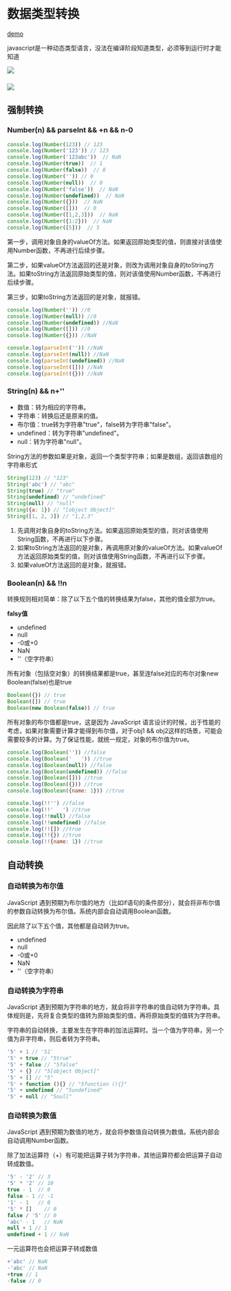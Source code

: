 # 数据类型转换

[demo](conversion.js)

javascript是一种动态类型语言，没法在编译阶段知道类型，必须等到运行时才能知道 



![](https://niliv-technology-1252830662.cos.ap-chengdu.myqcloud.com/javascript/Snipaste_2019-04-26_10-38-38.png)



 ### ![](https://niliv-technology-1252830662.cos.ap-chengdu.myqcloud.com/javascript/Snipaste_2019-04-26_10-42-45.png)



## 强制转换

### Number(n) && parseInt && +n && n-0

```javascript
console.log(Number(123)) // 123
console.log(Number('123')) // 123
console.log(Number('123abc'))  // NaN
console.log(Number(true))  // 1
console.log(Number(false))  // 0
console.log(Number('')) // 0
console.log(Number(null))  // 0
console.log(Number('false'))  // NaN
console.log(Number(undefined))  // NaN
console.log(Number({}))  // NaN
console.log(Number([]))  // 0
console.log(Number([1,2,3]))  // NaN
console.log(Number({1:2}))  // NaN
console.log(Number([5]))  // 5
```

第一步，调用对象自身的valueOf方法。如果返回原始类型的值，则直接对该值使用Number函数，不再进行后续步骤。

第二步，如果valueOf方法返回的还是对象，则改为调用对象自身的toString方法。如果toString方法返回原始类型的值，则对该值使用Number函数，不再进行后续步骤。

第三步，如果toString方法返回的是对象，就报错。

```javascript
console.log(Number('')) //0
console.log(Number(null)) //0
console.log(Number(undefined)) //NaN
console.log(Number([])) //0
console.log(Number({})) //NaN

console.log(parseInt('')) //NaN
console.log(parseInt(null)) //NaN
console.log(parseInt(undefined)) //NaN
console.log(parseInt([])) //NaN
console.log(parseInt({})) //NaN
```



### String(n) && n+''

- 数值：转为相应的字符串。
- 字符串：转换后还是原来的值。
- 布尔值：true转为字符串"true"，false转为字符串"false"。
- undefined：转为字符串"undefined"。
- null：转为字符串"null"。

String方法的参数如果是对象，返回一个类型字符串；如果是数组，返回该数组的字符串形式

```javascript
String(123) // "123"
String('abc') // "abc"
String(true) // "true"
String(undefined) // "undefined"
String(null) // "null"
String({a: 1}) // "[object Object]"
String([1, 2, 3]) // "1,2,3"
```

1. 先调用对象自身的toString方法。如果返回原始类型的值，则对该值使用String函数，不再进行以下步骤。
2. 如果toString方法返回的是对象，再调用原对象的valueOf方法。如果valueOf方法返回原始类型的值，则对该值使用String函数，不再进行以下步骤。
3. 如果valueOf方法返回的是对象，就报错。

### Boolean(n) && !!n

转换规则相对简单：除了以下五个值的转换结果为false，其他的值全部为true。

**falsy值**

- undefined
- null
- -0或+0
- NaN
- ''（空字符串）

所有对象（包括空对象）的转换结果都是true，甚至连false对应的布尔对象new Boolean(false)也是true

```javascript
Boolean({}) // true
Boolean([]) // true
Boolean(new Boolean(false)) // true
```

所有对象的布尔值都是true，这是因为 JavaScript 语言设计的时候，出于性能的考虑，如果对象需要计算才能得到布尔值，对于obj1 && obj2这样的场景，可能会需要较多的计算。为了保证性能，就统一规定，对象的布尔值为true。

```javascript
console.log(Boolean('')) //false
console.log(Boolean('   ')) //true
console.log(Boolean(null)) //false
console.log(Boolean(undefined)) //false
console.log(Boolean([])) //true
console.log(Boolean({})) //true
console.log(Boolean({name: 1})) //true

console.log(!!'') //false
console.log(!!'   ') //true
console.log(!!null) //false
console.log(!!undefined) //false
console.log(!![]) //true
console.log(!!{}) //true
console.log(!!{name: 1}) //true
```



## 自动转换

### 自动转换为布尔值

JavaScript 遇到预期为布尔值的地方（比如if语句的条件部分），就会将非布尔值的参数自动转换为布尔值。系统内部会自动调用Boolean函数。

因此除了以下五个值，其他都是自动转为true。

- undefined
- null
- -0或+0
- NaN
- ''（空字符串）

### 自动转换为字符串

JavaScript 遇到预期为字符串的地方，就会将非字符串的值自动转为字符串。具体规则是，先将复合类型的值转为原始类型的值，再将原始类型的值转为字符串。

字符串的自动转换，主要发生在字符串的加法运算时。当一个值为字符串，另一个值为非字符串，则后者转为字符串。

```javascript
'5' + 1 // '51'
'5' + true // "5true"
'5' + false // "5false"
'5' + {} // "5[object Object]"
'5' + [] // "5"
'5' + function (){} // "5function (){}"
'5' + undefined // "5undefined"
'5' + null // "5null"
```

### 自动转换为数值

JavaScript 遇到预期为数值的地方，就会将参数值自动转换为数值。系统内部会自动调用Number函数。

除了加法运算符（+）有可能把运算子转为字符串，其他运算符都会把运算子自动转成数值。

```javascript
'5' - '2' // 3
'5' * '2' // 10
true - 1  // 0
false - 1 // -1
'1' - 1   // 0
'5' * []    // 0
false / '5' // 0
'abc' - 1   // NaN
null + 1 // 1
undefined + 1 // NaN
```

一元运算符也会把运算子转成数值

```javascript
+'abc' // NaN
-'abc' // NaN
+true // 1
-false // 0
```
